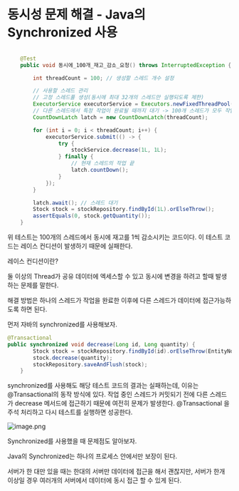 # 동시성 문제 해결 - Java의 Synchronized 사용

```java
    
    @Test
    public void 동시에_100개_재고_감소_요청() throws InterruptedException {

        int threadCount = 100; // 생성할 스레드 개수 설정

        // 사용할 스레드 관리
        // 고정 스레드풀 생성(동시에 최대 32개의 스레드만 실행되도록 제한)
        ExecutorService executorService = Executors.newFixedThreadPool(32);
        // 다른 스레드에서 특정 작업이 완료될 때까지 대기 -> 100개 스레드가 모두 작업을 완료할때까지 대기
        CountDownLatch latch = new CountDownLatch(threadCount);

        for (int i = 0; i < threadCount; i++) {
            executorService.submit(() -> {
                try {
                    stockService.decrease(1L, 1L);
                } finally {
                    // 현재 스레드의 작업 끝
                    latch.countDown();
                }
            });
        }

        latch.await(); // 스레드 대기
        Stock stock = stockRepository.findById(1L).orElseThrow();
        assertEquals(0, stock.getQuantity());
    }
```

위 테스트는 100개의 스레드에서 동시에 재고를 1씩 감소시키는 코드이다. 이 테스트 코드는 레이스 컨디션이 발생하기 때문에 실패한다.

레이스 컨디션이란?

둘 이상의 Thread가 공유 데이터에 엑세스할 수 있고 동시에 변경을 하려고 할때 발생하는 문제를 말한다.

해결 방법은 하나의 스레드가 작업을 완료한 이후에 다른 스레드가 데이터에 접근가능하도록 하면 된다.

먼저 자바의 synchronized를 사용해보자.

```java
@Transactional
public synchronized void decrease(Long id, Long quantity) {
        Stock stock = stockRepository.findById(id).orElseThrow(EntityNotFoundException::new);
        stock.decrease(quantity);
        stockRepository.saveAndFlush(stock);
    }
```

synchronized를 사용해도 해당 테스트 코드의 결과는 실패하는데, 이유는 @Transactional의 동작 방식에 있다. 작업 중인 스레드가 커밋되기 전에 다른 스레드가 decrease 메서드에 접근하기 때문에 여전히 문제가 발생한다. @Transactional 을 주석 처리하고 다시 테스트를 실행하면 성공한다.

![image.png](https://prod-files-secure.s3.us-west-2.amazonaws.com/72038517-8ad4-4bad-a50e-fa0deed31c0b/01394349-ed66-4f5c-b959-e2a100e5eb9b/image.png)

Synchronized를 사용했을 때 문제점도 알아보자.

Java의 Synchronized는 하나의 프로세스 안에서만 보장이 된다.

서버가 한 대만 있을 때는 한대의 서버만 데이터에 접근을 해서 괜찮지만, 서버가 한개 이상일 경우 여러개의 서버에서 데이터에 동시 접근 할 수 있게 된다.